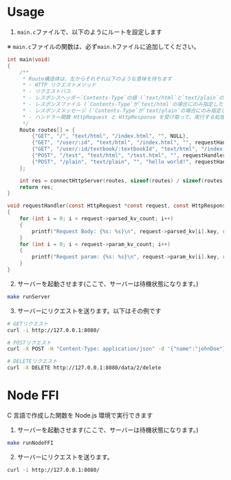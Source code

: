 # Usage

1. `main.c`ファイルで、以下のようにルートを設定します

※ `main.c`ファイルの関数は、必ず`main.h`ファイルに追加してください。

```c
int main(void)
{
    /**
     * Route構造体は、左からそれぞれ以下のような意味を持ちます
     * - HTTP リクエストメソッド
     * - リクエストパス
     * - レスポンスヘッダー`Contents-Type`の値 (`text/html`と`text/plain`のみ設定可能です)
     * - レスポンスファイル (`Contents-Type`が`text/html`の場合にのみ指定したファイルが出力されます)
     * - レスポンスメッセージ (`Contents-Type`が`text/plain`の場合にのみ指定した文字列が出力されます)
     * - ハンドラー関数 HttpRequest と HttpResponse を受け取って、実行する処理を指定できます。リクエストが正常な場合に、この処理は実行されます
     */
    Route routes[] = {
        {"GET", "/", "text/html", "/index.html", "", NULL},
        {"GET", "/user/:id", "text/html", "/index.html", "", requestHandler},
        {"GET", "/user/:id/textbook/:textbookId", "text/html", "/index.html", "", requestHandler},
        {"POST", "/test", "text/html", "/test.html", "", requestHandler},
        {"POST", "/plain", "text/plain", "", "hello world!", requestHandler},
    };

    int res = connectHttpServer(routes, sizeof(routes) / sizeof(routes[0]));
    return res;
}

void requestHandler(const HttpRequest *const request, const HttpResponse *const response)
{
    for (int i = 0; i < request->parsed_kv_count; i++)
    {
        printf("Request Body: {%s: %s}\n", request->parsed_kv[i].key, request->parsed_kv[i].value);
    }
    for (int i = 0; i < request->param_kv_count; i++)
    {
        printf("Request param: {%s: %s}\n", request->param_kv[i].key, request->param_kv[i].value);
    }
}
```

2. サーバーを起動させます(ここで、サーバーは待機状態になります。)

```bash
make runServer
```

3. サーバーにリクエストを送ります。以下はその例です

```bash
# GETリクエスト
curl -i http://127.0.0.1:8080/

# POSTリクエスト
curl -X POST -H "Content-Type: application/json" -d '{"name":"johnDoe"}' http://127.0.0.1:8080/user/

# DELETEリクエスト
curl -X DELETE http://127.0.0.1:8080/data/2/delete
```

# Node FFI

C 言語で作成した関数を Node.js 環境で実行できます

1. サーバーを起動させます(ここで、サーバーは待機状態になります。)

```bash
make runNodeFFI
```

2. サーバーにリクエストを送ります。

```bash
curl -i http://127.0.0.1:8080/
```
